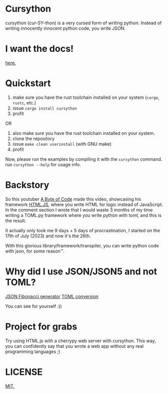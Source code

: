 # Cursython

cursython (cur-SY-thon) is a very cursed form of writing python. Instead of writing innocently innocent python code, you write JSON.

# I want the docs!

[here.](/DOCS.md)

# Quickstart

1. make sure you have the rust toolchain installed on your system (`cargo`, `rustc`, etc.)
2. issue `cargo install cursython`
3. profit

OR

1. also make sure you have the rust toolchain installed on your system.
2. clone the repository
3. issue `make clean userinstall` (with GNU make)
4. profit

Now, please run the examples by compiling it with the `cursython` command. run `cursython --help` for usage info.

# Backstory

So this youtuber [A Byte of Code](https://youtube.com/@AByteOfCode) made this video, showcasing his framework [HTML.JS](https://www.youtube.com/watch?v=eK_Wnb4cVu0), where you write HTML for logic instead of JavaScript. In the comment section I wrote that I would waste 3 months of my time writing a TOML.py framework where you write python with toml, and this is the result.

It actually only took me 9 days + 5 days of procrastination, I started on the 17th of July (2023) and now it's the 26th.

With this glorious library/framework/transpiler, you can write python code with json, for some reason™.

# Why did I use JSON/JSON5 and not TOML?

[JSON Fibonacci generator](/examples/fib_generator.py.json)
[TOML conversion](https://gist.github.com/ezntek/eadaaf6ae8632037e91ce16f6bde6254)

You can see for yourself :))

# Project for grabs

Try using HTML.js with a cherrypy web server with cursython. This way, you can confidently say that you wrote a web app without any real programming languages ;)

# LICENSE

[MIT.](/LICENSE.md)
